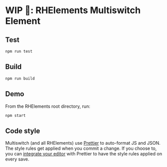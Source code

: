 # WIP 🐣: RHElements Multiswitch Element

## Test

    npm run test

## Build

    npm run build

## Demo

From the RHElements root directory, run:

    npm start

## Code style

Multiswitch (and all RHElements) use [Prettier][prettier] to auto-format JS and JSON. The style rules get applied when you commit a change. If you choose to, you can [integrate your editor][prettier-ed] with Prettier to have the style rules applied on every save.

[prettier]: https://github.com/prettier/prettier/
[prettier-ed]: https://github.com/prettier/prettier/#editor-integration
[web-component-tester]: https://github.com/Polymer/web-component-tester
